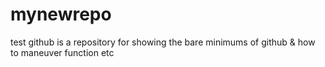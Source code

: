 # mynewrepo
test github is a repository for showing the bare minimums of github & how to maneuver function etc
